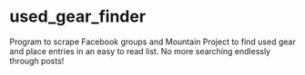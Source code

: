 # used_gear_finder
Program to scrape Facebook groups and Mountain Project to find used gear and place entries in an easy to read list. No more searching endlessly through posts!

